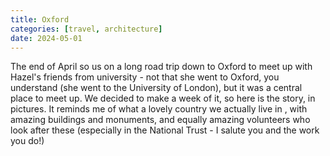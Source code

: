```yaml
---
title: Oxford
categories: [travel, architecture]
date: 2024-05-01
---
```


The end of April so us on a long road trip down to Oxford to meet up with Hazel's friends from university - not that she went to Oxford, you understand (she went to the University of London), but it was a central place to meet up. We decided to make a week of it, so here is the story, in pictures. It reminds me of what a lovely country we actually live in , with amazing buildings and monuments, and equally amazing volunteers who look after these (especially in the National Trust - I salute you and the work you do!) 
